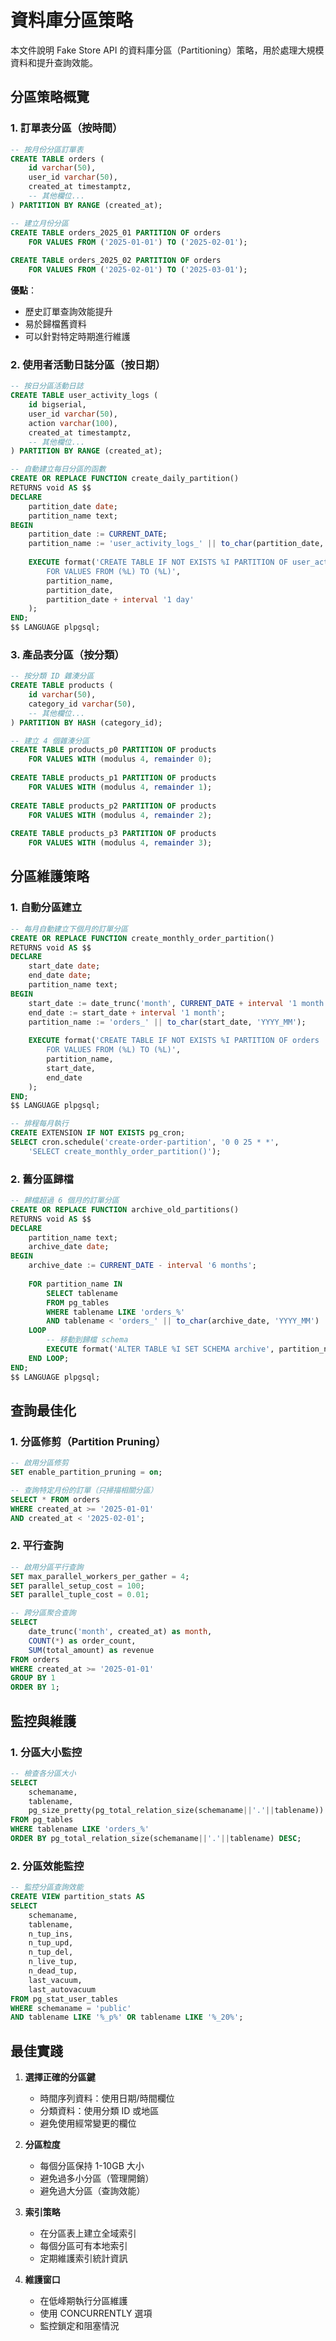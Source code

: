 # 資料庫分區策略

本文件說明 Fake Store API 的資料庫分區（Partitioning）策略，用於處理大規模資料和提升查詢效能。

## 分區策略概覽

### 1. 訂單表分區（按時間）

```sql
-- 按月份分區訂單表
CREATE TABLE orders (
    id varchar(50),
    user_id varchar(50),
    created_at timestamptz,
    -- 其他欄位...
) PARTITION BY RANGE (created_at);

-- 建立月份分區
CREATE TABLE orders_2025_01 PARTITION OF orders
    FOR VALUES FROM ('2025-01-01') TO ('2025-02-01');
    
CREATE TABLE orders_2025_02 PARTITION OF orders
    FOR VALUES FROM ('2025-02-01') TO ('2025-03-01');
```

**優點**：
- 歷史訂單查詢效能提升
- 易於歸檔舊資料
- 可以針對特定時期進行維護

### 2. 使用者活動日誌分區（按日期）

```sql
-- 按日分區活動日誌
CREATE TABLE user_activity_logs (
    id bigserial,
    user_id varchar(50),
    action varchar(100),
    created_at timestamptz,
    -- 其他欄位...
) PARTITION BY RANGE (created_at);

-- 自動建立每日分區的函數
CREATE OR REPLACE FUNCTION create_daily_partition()
RETURNS void AS $$
DECLARE
    partition_date date;
    partition_name text;
BEGIN
    partition_date := CURRENT_DATE;
    partition_name := 'user_activity_logs_' || to_char(partition_date, 'YYYY_MM_DD');
    
    EXECUTE format('CREATE TABLE IF NOT EXISTS %I PARTITION OF user_activity_logs
        FOR VALUES FROM (%L) TO (%L)',
        partition_name,
        partition_date,
        partition_date + interval '1 day'
    );
END;
$$ LANGUAGE plpgsql;
```

### 3. 產品表分區（按分類）

```sql
-- 按分類 ID 雜湊分區
CREATE TABLE products (
    id varchar(50),
    category_id varchar(50),
    -- 其他欄位...
) PARTITION BY HASH (category_id);

-- 建立 4 個雜湊分區
CREATE TABLE products_p0 PARTITION OF products
    FOR VALUES WITH (modulus 4, remainder 0);
    
CREATE TABLE products_p1 PARTITION OF products
    FOR VALUES WITH (modulus 4, remainder 1);
    
CREATE TABLE products_p2 PARTITION OF products
    FOR VALUES WITH (modulus 4, remainder 2);
    
CREATE TABLE products_p3 PARTITION OF products
    FOR VALUES WITH (modulus 4, remainder 3);
```

## 分區維護策略

### 1. 自動分區建立

```sql
-- 每月自動建立下個月的訂單分區
CREATE OR REPLACE FUNCTION create_monthly_order_partition()
RETURNS void AS $$
DECLARE
    start_date date;
    end_date date;
    partition_name text;
BEGIN
    start_date := date_trunc('month', CURRENT_DATE + interval '1 month');
    end_date := start_date + interval '1 month';
    partition_name := 'orders_' || to_char(start_date, 'YYYY_MM');
    
    EXECUTE format('CREATE TABLE IF NOT EXISTS %I PARTITION OF orders
        FOR VALUES FROM (%L) TO (%L)',
        partition_name,
        start_date,
        end_date
    );
END;
$$ LANGUAGE plpgsql;

-- 排程每月執行
CREATE EXTENSION IF NOT EXISTS pg_cron;
SELECT cron.schedule('create-order-partition', '0 0 25 * *', 
    'SELECT create_monthly_order_partition()');
```

### 2. 舊分區歸檔

```sql
-- 歸檔超過 6 個月的訂單分區
CREATE OR REPLACE FUNCTION archive_old_partitions()
RETURNS void AS $$
DECLARE
    partition_name text;
    archive_date date;
BEGIN
    archive_date := CURRENT_DATE - interval '6 months';
    
    FOR partition_name IN 
        SELECT tablename 
        FROM pg_tables 
        WHERE tablename LIKE 'orders_%' 
        AND tablename < 'orders_' || to_char(archive_date, 'YYYY_MM')
    LOOP
        -- 移動到歸檔 schema
        EXECUTE format('ALTER TABLE %I SET SCHEMA archive', partition_name);
    END LOOP;
END;
$$ LANGUAGE plpgsql;
```

## 查詢最佳化

### 1. 分區修剪（Partition Pruning）

```sql
-- 啟用分區修剪
SET enable_partition_pruning = on;

-- 查詢特定月份的訂單（只掃描相關分區）
SELECT * FROM orders 
WHERE created_at >= '2025-01-01' 
AND created_at < '2025-02-01';
```

### 2. 平行查詢

```sql
-- 啟用分區平行查詢
SET max_parallel_workers_per_gather = 4;
SET parallel_setup_cost = 100;
SET parallel_tuple_cost = 0.01;

-- 跨分區聚合查詢
SELECT 
    date_trunc('month', created_at) as month,
    COUNT(*) as order_count,
    SUM(total_amount) as revenue
FROM orders
WHERE created_at >= '2025-01-01'
GROUP BY 1
ORDER BY 1;
```

## 監控與維護

### 1. 分區大小監控

```sql
-- 檢查各分區大小
SELECT 
    schemaname,
    tablename,
    pg_size_pretty(pg_total_relation_size(schemaname||'.'||tablename)) as size
FROM pg_tables
WHERE tablename LIKE 'orders_%'
ORDER BY pg_total_relation_size(schemaname||'.'||tablename) DESC;
```

### 2. 分區效能監控

```sql
-- 監控分區查詢效能
CREATE VIEW partition_stats AS
SELECT 
    schemaname,
    tablename,
    n_tup_ins,
    n_tup_upd,
    n_tup_del,
    n_live_tup,
    n_dead_tup,
    last_vacuum,
    last_autovacuum
FROM pg_stat_user_tables
WHERE schemaname = 'public'
AND tablename LIKE '%_p%' OR tablename LIKE '%_20%';
```

## 最佳實踐

1. **選擇正確的分區鍵**
   - 時間序列資料：使用日期/時間欄位
   - 分類資料：使用分類 ID 或地區
   - 避免使用經常變更的欄位

2. **分區粒度**
   - 每個分區保持 1-10GB 大小
   - 避免過多小分區（管理開銷）
   - 避免過大分區（查詢效能）

3. **索引策略**
   - 在分區表上建立全域索引
   - 每個分區可有本地索引
   - 定期維護索引統計資訊

4. **維護窗口**
   - 在低峰期執行分區維護
   - 使用 CONCURRENTLY 選項
   - 監控鎖定和阻塞情況